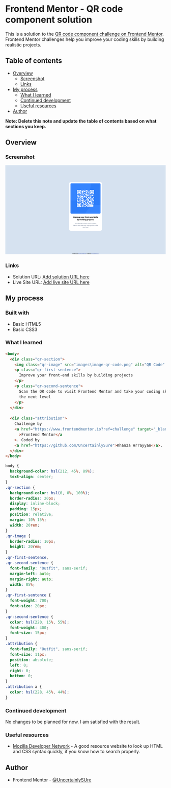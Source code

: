 # Frontend Mentor - QR code component solution

This is a solution to the [QR code component challenge on Frontend Mentor](https://www.frontendmentor.io/challenges/qr-code-component-iux_sIO_H). Frontend Mentor challenges help you improve your coding skills by building realistic projects.

## Table of contents

- [Overview](#overview)
  - [Screenshot](#screenshot)
  - [Links](#links)
- [My process](#my-process)
  - [What I learned](#what-i-learned)
  - [Continued development](#continued-development)
  - [Useful resources](#useful-resources)
- [Author](#author)

**Note: Delete this note and update the table of contents based on what sections you keep.**

## Overview

### Screenshot

![](screenshot-qr-code-component.png)

### Links

- Solution URL: [Add solution URL here](https://your-solution-url.com)
- Live Site URL: [Add live site URL here](https://your-live-site-url.com)

## My process

### Built with

- Basic HTML5
- Basic CSS3

### What I learned

```html
<body>
  <div class="qr-section">
    <img class="qr-image" src="images\image-qr-code.png" alt="QR Code" />
    <p class="qr-first-sentence">
      Improve your front-end skills by building projects
    </p>
    <p class="qr-second-sentence">
      Scan the QR code to visit Frontend Mentor and take your coding skills to
      the next level
    </p>
  </div>

  <div class="attribution">
    Challenge by
    <a href="https://www.frontendmentor.io?ref=challenge" target="_blank"
      >Frontend Mentor</a
    >. Coded by
    <a href="https://github.com/UncertainlySure">Khanza Arrayyan</a>.
  </div>
</body>
```

```css
body {
  background-color: hsl(212, 45%, 89%);
  text-align: center;
}
.qr-section {
  background-color: hsl(0, 0%, 100%);
  border-radius: 20px;
  display: inline-block;
  padding: 15px;
  position: relative;
  margin: 10% 15%;
  width: 20rem;
}
.qr-image {
  border-radius: 10px;
  height: 20rem;
}
.qr-first-sentence,
.qr-second-sentence {
  font-family: "Outfit", sans-serif;
  margin-left: auto;
  margin-right: auto;
  width: 85%;
}
.qr-first-sentence {
  font-weight: 700;
  font-size: 20px;
}
.qr-second-sentence {
  color: hsl(220, 15%, 55%);
  font-weight: 400;
  font-size: 15px;
}
.attribution {
  font-family: "Outfit", sans-serif;
  font-size: 11px;
  position: absolute;
  left: 0;
  right: 0;
  bottom: 0;
}
.attribution a {
  color: hsl(228, 45%, 44%);
}
```

### Continued development

No changes to be planned for now. I am satisfied with the result.

### Useful resources

- [Mozilla Developer Network](https://developer.mozilla.org/en-US/) - A good resource website to look up HTML and CSS syntax quickly, if you know how to search properly.

## Author

- Frontend Mentor - [@UncertainlySUre](https://www.frontendmentor.io/profile/UncertainlySure)
